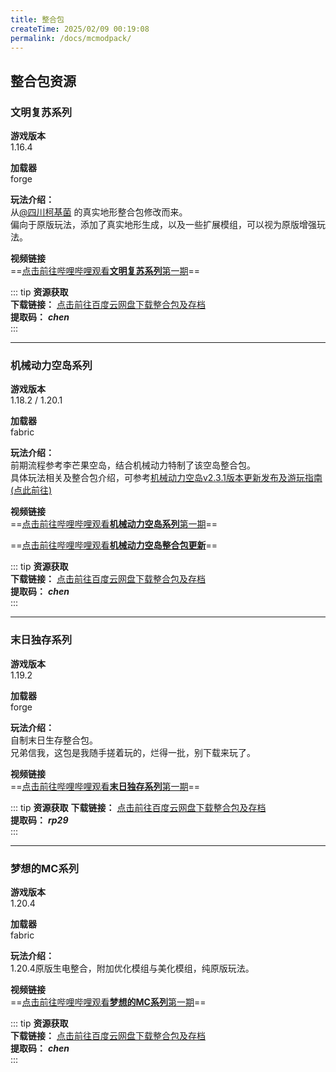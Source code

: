```yaml
---
title: 整合包
createTime: 2025/02/09 00:19:08
permalink: /docs/mcmodpack/
---
```

## 整合包资源

### **文明复苏系列**  

  **游戏版本**   
  1.16.4  
  
  **加载器**   
  forge  
  
  **玩法介绍：**   
从[@四川柯基菌](https://space.bilibili.com/37780021) 的真实地形整合包修改而来。  
偏向于原版玩法，添加了真实地形生成，以及一些扩展模组，可以视为原版增强玩法。  
  
  **视频链接**   
==[点击前往哔哩哔哩观看**文明复苏系列**第一期](https://www.bilibili.com/video/BV14Q4y1k7tN/)==

::: tip **资源获取**  
**下载链接：**  [点击前往百度云网盘下载整合包及存档](https://pan.baidu.com/s/1Vq-uSze1AxsqFAfS0S_SCg?pwd=chen)  
**提取码：**   ***chen***  
:::

---

### **机械动力空岛系列**  
  
  **游戏版本**   
  1.18.2  /  1.20.1
  
  **加载器**   
  fabric  
  
  **玩法介绍：**   
前期流程参考李芒果空岛，结合机械动力特制了该空岛整合包。  
具体玩法相关及整合包介绍，可参考[机械动力空岛v2.3.1版本更新发布及游玩指南(点此前往)](https://www.bilibili.com/opus/732819509337915408)  
  
  **视频链接**   
==[点击前往哔哩哔哩观看**机械动力空岛系列**第一期](https://www.bilibili.com/video/BV1PR4y1f77D/)==  

==[点击前往哔哩哔哩观看**机械动力空岛整合包更新**](https://www.bilibili.com/video/BV1HWZYYUENN)==  

::: tip **资源获取**  
**下载链接：**  [点击前往百度云网盘下载整合包及存档](https://pan.baidu.com/s/1aAyD_1uHvfp4wjQMVfiKjA?pwd=chen)  
**提取码：**   ***chen***  
:::

---

### **末日独存系列**  
  
  **游戏版本**   
  1.19.2  
  
  **加载器**   
  forge  
  
  **玩法介绍：**   
自制末日生存整合包。  
兄弟信我，这包是我随手搓着玩的，烂得一批，别下载来玩了。
  
  **视频链接**   
==[点击前往哔哩哔哩观看**末日独存系列**第一期](https://www.bilibili.com/video/BV1vC4y1K7MM/)==

::: tip **资源获取** 
**下载链接：**  [点击前往百度云网盘下载整合包及存档](https://pan.baidu.com/s/100KblNNzwpSo0yETyWPeow?pwd=rp29)  
**提取码：**   ***rp29***  
:::

---

### **梦想的MC系列**  
  
  **游戏版本**   
  1.20.4  
  
  **加载器**   
  fabric  
  
  **玩法介绍：**   
1.20.4原版生电整合，附加优化模组与美化模组，纯原版玩法。
  
  **视频链接**   
==[点击前往哔哩哔哩观看**梦想的MC系列**第一期](https://www.bilibili.com/video/BV1FQrJYNEGD/)==

::: tip **资源获取**  
**下载链接：**  [点击前往百度云网盘下载整合包及存档](https://pan.baidu.com/s/1bgzS0PIRkXa1hlbQnOX1Gg?pwd=chen)  
**提取码：**   ***chen***  
:::


